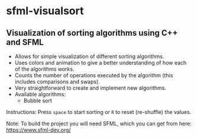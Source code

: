 # sfml-visualsort
Visualization of sorting algorithms using C++ and SFML 
-

- Allows for simple visualization of different sorting algorithms.
- Uses colors and animation to give a better understanding of how each of the algorithms works.
- Counts the number of operations executed by the algorithm (this includes comparisons and swaps).
- Very straightforward to create and implement new algorithms.
- Available algorithms:
  - Bubble sort


Instructions: Press `space` to start sorting or `R` to reset (re-shuffle) the values.

Note: To build the project you will need SFML, which you can get from here:
https://www.sfml-dev.org/

